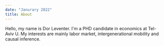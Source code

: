 ```yaml
---
date: "Janurary 2022"
title: About
---
```


Hello, my name is Dor Leventer. I'm a PHD candidate in economics at Tel-Aviv U. My interests are mainly labor market, intergenerational mobility and causal inference. 